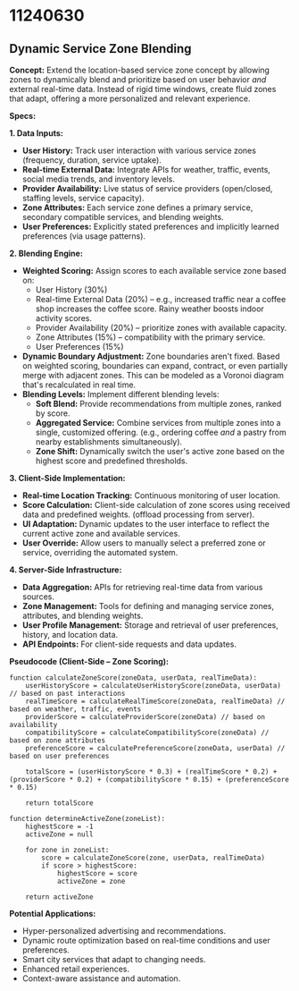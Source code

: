 # 11240630

## Dynamic Service Zone Blending

**Concept:** Extend the location-based service zone concept by allowing zones to dynamically blend and prioritize based on user behavior *and* external real-time data. Instead of rigid time windows, create fluid zones that adapt, offering a more personalized and relevant experience.

**Specs:**

**1. Data Inputs:**

*   **User History:** Track user interaction with various service zones (frequency, duration, service uptake).
*   **Real-time External Data:** Integrate APIs for weather, traffic, events, social media trends, and inventory levels.
*   **Provider Availability:**  Live status of service providers (open/closed, staffing levels, service capacity).
*   **Zone Attributes:** Each service zone defines a primary service, secondary compatible services, and blending weights.
*   **User Preferences:** Explicitly stated preferences and implicitly learned preferences (via usage patterns).

**2. Blending Engine:**

*   **Weighted Scoring:** Assign scores to each available service zone based on:
    *   User History (30%)
    *   Real-time External Data (20%) – e.g., increased traffic near a coffee shop increases the coffee score. Rainy weather boosts indoor activity scores.
    *   Provider Availability (20%) – prioritize zones with available capacity.
    *   Zone Attributes (15%) – compatibility with the primary service.
    *   User Preferences (15%)
*   **Dynamic Boundary Adjustment:** Zone boundaries aren't fixed. Based on weighted scoring, boundaries can expand, contract, or even partially merge with adjacent zones.  This can be modeled as a Voronoi diagram that's recalculated in real time.
*   **Blending Levels:** Implement different blending levels:
    *   **Soft Blend:** Provide recommendations from multiple zones, ranked by score.
    *   **Aggregated Service:** Combine services from multiple zones into a single, customized offering. (e.g., ordering coffee *and* a pastry from nearby establishments simultaneously).
    *   **Zone Shift:** Dynamically switch the user's active zone based on the highest score and predefined thresholds.

**3. Client-Side Implementation:**

*   **Real-time Location Tracking:** Continuous monitoring of user location.
*   **Score Calculation:** Client-side calculation of zone scores using received data and predefined weights.  (offload processing from server).
*   **UI Adaptation:**  Dynamic updates to the user interface to reflect the current active zone and available services.
*   **User Override:** Allow users to manually select a preferred zone or service, overriding the automated system.

**4. Server-Side Infrastructure:**

*   **Data Aggregation:** APIs for retrieving real-time data from various sources.
*   **Zone Management:**  Tools for defining and managing service zones, attributes, and blending weights.
*   **User Profile Management:** Storage and retrieval of user preferences, history, and location data.
*   **API Endpoints:** For client-side requests and data updates.

**Pseudocode (Client-Side – Zone Scoring):**

```
function calculateZoneScore(zoneData, userData, realTimeData):
    userHistoryScore = calculateUserHistoryScore(zoneData, userData) // based on past interactions
    realTimeScore = calculateRealTimeScore(zoneData, realTimeData) // based on weather, traffic, events
    providerScore = calculateProviderScore(zoneData) // based on availability
    compatibilityScore = calculateCompatibilityScore(zoneData) // based on zone attributes
    preferenceScore = calculatePreferenceScore(zoneData, userData) // based on user preferences

    totalScore = (userHistoryScore * 0.3) + (realTimeScore * 0.2) + (providerScore * 0.2) + (compatibilityScore * 0.15) + (preferenceScore * 0.15)

    return totalScore

function determineActiveZone(zoneList):
    highestScore = -1
    activeZone = null

    for zone in zoneList:
        score = calculateZoneScore(zone, userData, realTimeData)
        if score > highestScore:
            highestScore = score
            activeZone = zone

    return activeZone
```

**Potential Applications:**

*   Hyper-personalized advertising and recommendations.
*   Dynamic route optimization based on real-time conditions and user preferences.
*   Smart city services that adapt to changing needs.
*   Enhanced retail experiences.
*   Context-aware assistance and automation.